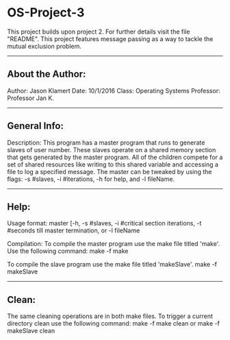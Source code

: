 # OS-Project-3
This project builds upon project 2. For further details visit the file "README". This project features message passing as a way to tackle the mutual exclusion problem.

----------------------------------------------------------------------
About the Author:
----------------------------------------------------------------------
Author: Jason Klamert
Date: 10/1/2016
Class: Operating Systems
Professor: Professor Jan K.

----------------------------------------------------------------------
General Info:
----------------------------------------------------------------------
Description:
This program has a master program that runs to generate slaves of user
number. These slaves operate on a shared memory section that gets 
generated by the master program. All of the children compete for a set
of shared resources like writing to this shared variable and accessing
a file to log a specified message. The master can be tweaked by using
the flags: -s #slaves, -i #iterations, -h for help, and -l fileName.

----------------------------------------------------------------------
Help:
----------------------------------------------------------------------
Usage format: master [-h, -s #slaves, -i #critical section iterations,
-t #seconds till master termination, or -l fileName

Compilation:
To compile the master program use the make file titled 'make'.
Use the following command: 
	make -f make

To compile the slave program use the make file titled 'makeSlave'.
	make -f makeSlave

---------------------------------------------------------------------
Clean:
---------------------------------------------------------------------
The same cleaning operations are in both make files. To trigger a
current directory clean use the following command:
	make -f make clean
	or
	make -f makeSlave clean

